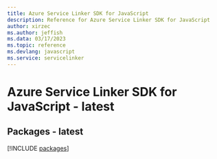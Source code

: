```yaml
---
title: Azure Service Linker SDK for JavaScript
description: Reference for Azure Service Linker SDK for JavaScript
author: xirzec
ms.author: jeffish
ms.data: 03/17/2023
ms.topic: reference
ms.devlang: javascript
ms.service: servicelinker
---
```

# Azure Service Linker SDK for JavaScript - latest
## Packages - latest
[!INCLUDE [packages](service-linker-index.md)]